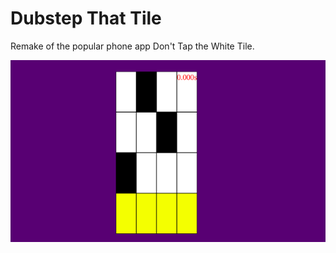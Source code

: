 # Dubstep That Tile
Remake of the popular phone app Don't Tap the White Tile.

![Screenshot](readme/gameplay.png)

